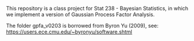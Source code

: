 This repository is a class project for Stat 238 - Bayesian Statistics, in which we implement a version of Gaussian Process Factor Analysis.

The folder gpfa_v0203 is borrowed from Byron Yu (2009), see: https://users.ece.cmu.edu/~byronyu/software.shtml